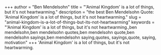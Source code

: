 +++
author = "Ben Mendelsohn"
title = "'Animal Kingdom' is a lot of things, but it's not heartwarming."
description = "the best Ben Mendelsohn Quote: 'Animal Kingdom' is a lot of things, but it's not heartwarming."
slug = "animal-kingdom-is-a-lot-of-things-but-its-not-heartwarming"
keywords = "'Animal Kingdom' is a lot of things, but it's not heartwarming.,ben mendelsohn,ben mendelsohn quotes,ben mendelsohn quote,ben mendelsohn sayings,ben mendelsohn saying,quotes, sayings,quote, saying, motivation"
+++
'Animal Kingdom' is a lot of things, but it's not heartwarming.
